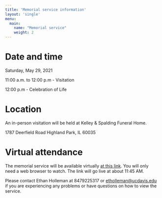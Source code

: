 ```yaml
---
title: 'Memorial service information'
layout: 'single'
menu:
  main:
    name: "Memorial service"
    weight: 2
---
```


# Date and time

Saturday, May 29, 2021

11:00 a.m. to 12:00 p.m - Visitation

12:00 p.m - Celebration of Life

# Location

An in-person visitation will be held at
Kelley & Spalding Funeral Home.

1787 Deerfield Road Highland Park, IL 60035

# Virtual attendance

The memorial service will be available virtually [at this link](https://youtu.be/XJCSWd9BnN8).
You will only need a web browser to watch. The link will go live at about 11:45 AM.


Please contact Ethan Holleman at 8479225317 or etholleman@ucdavis.edu 
if you are experiencing any problems or have questions 
on how to view the service. 


